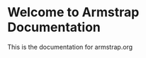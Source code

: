 Welcome to Armstrap Documentation
=================================

This is the documentation for armstrap.org

